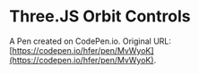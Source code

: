 # Three.JS Orbit Controls

A Pen created on CodePen.io. Original URL: [https://codepen.io/hfer/pen/MvWyoK](https://codepen.io/hfer/pen/MvWyoK).


